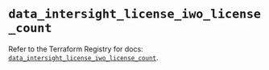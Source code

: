 # `data_intersight_license_iwo_license_count`

Refer to the Terraform Registry for docs: [`data_intersight_license_iwo_license_count`](https://registry.terraform.io/providers/ciscodevnet/intersight/1.0.71/docs/data-sources/license_iwo_license_count).
